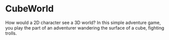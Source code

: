 CubeWorld
=========

How would a 2D character see a 3D world?  In this simple adventure game, you play the part of an adventurer wandering the surface of a cube, fighting trolls.
